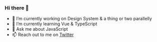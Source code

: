 ### Hi there 👋

<!--
**abhinav-anshul/abhinav-anshul** is a ✨ _special_ ✨ repository because its `README.md` (this file) appears on your GitHub profile.

Here are some ideas to get you started:
-->
- 🔭 I’m currently working on Design System & a thing or two parallelly
- 🌱 I’m currently learning Vue & TypeScript
- 💬 Ask me about JavaScript 
- 📫 Reach out to me on [Twitter](https://twitter.com/abhinavanshul03)


